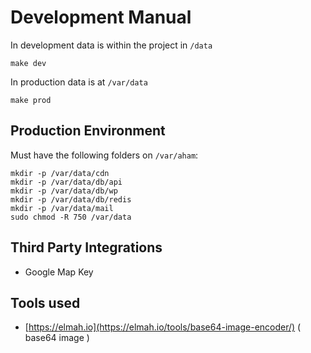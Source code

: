 # Development Manual


In development data is within the project in `/data`

```
make dev
```


In production data is at `/var/data`

```
make prod
```

## Production Environment

Must have the following folders on `/var/aham`:

```
mkdir -p /var/data/cdn
mkdir -p /var/data/db/api
mkdir -p /var/data/db/wp
mkdir -p /var/data/db/redis
mkdir -p /var/data/mail
sudo chmod -R 750 /var/data
```

## Third Party Integrations
- Google Map Key

## Tools used
- [https://elmah.io](https://elmah.io/tools/base64-image-encoder/) ( base64 image )
